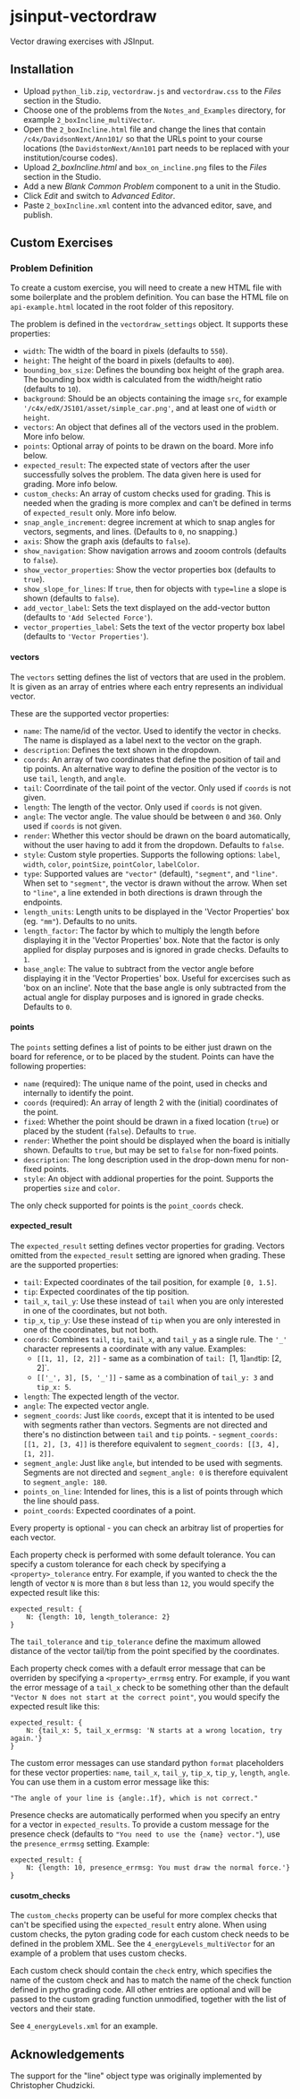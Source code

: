 # jsinput-vectordraw

Vector drawing exercises with JSInput.

## Installation

* Upload `python_lib.zip`, `vectordraw.js` and `vectordraw.css` to the
  *Files* section in the Studio.
* Choose one of the problems from the `Notes_and_Examples` directory,
  for example `2_boxIncline_multiVector`.
* Open the `2_boxIncline.html` file and change the lines that contain
  `/c4x/DavidsonNext/Ann101/` so that the URLs point to your course
  locations (the `DavidstonNext/Ann101` part needs to be replaced with
  your institution/course codes).
* Upload *2_boxIncline.html* and `box_on_incline.png` files to the
  *Files* section in the Studio.
* Add a new *Blank Common Problem* component to a unit in the Studio.
* Click *Edit* and switch to *Advanced Editor*.
* Paste `2_boxIncline.xml` content into the advanced editor, save, and
  publish.

## Custom Exercises

### Problem Definition

To create a custom exercise, you will need to create a new HTML file
with some boilerplate and the problem definition. You can base the
HTML file on `api-example.html` located in the root folder of this
repository.

The problem is defined in the `vectordraw_settings` object. It
supports these properties:

* `width`: The width of the board in pixels (defaults to `550`).
* `height`: The height of the board in pixels (defaults to `400`).
* `bounding_box_size`: Defines the bounding box height of the graph
  area. The bounding box width is calculated from the width/height
  ratio (defaults to `10`).
* `background`: Should be an objects containing the image `src`, for
  example `'/c4x/edX/JS101/asset/simple_car.png'`, and at least one of
  `width` or `height`.
* `vectors`: An object that defines all of the vectors used in the
  problem. More info below.
* `points`: Optional array of points to be drawn on the board. More
  info below.
* `expected_result`: The expected state of vectors after the user
  successfully solves the problem. The data given here is used for
  grading. More info below.
* `custom_checks`: An array of custom checks used for grading. This is
  needed when the grading is more complex and can't be defined in
  terms of `expected_result` only. More info below.
* `snap_angle_increment`: degree increment at which to snap angles for vectors, segments, and lines. (Defaults to `0`, no snapping.)
* `axis`: Show the graph axis (defaults to `false`).
* `show_navigation`: Show navigation arrows and zooom controls
  (defaults to `false`).
* `show_vector_properties`: Show the vector properties box (defaults
  to `true`).
* `show_slope_for_lines`: If `true`, then for objects with `type=line`
  a slope is shown (defaults to `false`).
* `add_vector_label`: Sets the text displayed on the add-vector button
  (defaults to `'Add Selected Force'`).
* `vector_properties_label`: Sets the text of the vector property box
  label (defaults to `'Vector Properties'`).

#### vectors

The `vectors` setting defines the list of vectors that are used in the
problem. It is given as an array of entries where each entry
represents an individual vector.

These are the supported vector properties:

* `name`: The name/id of the vector. Used to identify the vector in
  checks. The name is displayed as a label next to the vector on the
  graph.
* `description`: Defines the text shown in the dropdown.
* `coords`: An array of two coordinates that define the position of
  tail and tip points. An alternative way to define the position of
  the vector is to use `tail`, `length`, and `angle`.
* `tail`: Coorrdinate of the tail point of the vector. Only used if
  `coords` is not given.
* `length`: The length of the vector. Only used if `coords` is not
  given.
* `angle`: The vector angle. The value should be between `0` and
  `360`. Only used if `coords` is not given.
* `render`: Whether this vector should be drawn on the board
  automatically, without the user having to add it from the dropdown.
  Defaults to `false`.
* `style`: Custom style properties. Supports the following options:
  `label`, `width`, `color`, `pointSize`, `pointColor`, `labelColor`.
* `type`: Supported values are `"vector"` (default), `"segment"`, and
  `"line"`. When set to `"segment"`, the vector is drawn without the
  arrow. When set to `"line"`, a line extended in both directions is
  drawn through the endpoints.
* `length_units`: Length units to be displayed in the 'Vector
  Properties' box (eg. `"mm"`). Defaults to no units.
* `length_factor`: The factor by which to multiply the length before
  displaying it in the 'Vector Properties' box. Note that the factor
  is only applied for display purposes and is ignored in grade
  checks. Defaults to `1`.
* `base_angle`: The value to subtract from the vector angle before
  displaying it in the 'Vector Properties' box. Useful for excercises
  such as 'box on an incline'. Note that the base angle is only
  subtracted from the actual angle for display purposes and is ignored
  in grade checks. Defaults to `0`.

#### points

The `points` setting defines a list of points to be either just drawn
on the board for reference, or to be placed by the student.  Points can
have the following properties:

* `name` (required): The unique name of the point, used in checks and
  internally to identify the point.
* `coords` (required): An array of length 2 with the (initial)
  coordinates of the point.
* `fixed`: Whether the point should be drawn in a fixed location
  (`true`) or placed by the student (`false`).  Defaults to `true`.
* `render`: Whether the point should be displayed when the board is
  initially shown.  Defaults to `true`, but may be set to `false` for
  non-fixed points.
* `description`: The long description used in the drop-down menu for
  non-fixed points.
* `style`: An object with addional properties for the point.  Supports
  the properties `size` and `color`.

The only check supported for points is the `point_coords` check.

#### expected_result

The `expected_result` setting defines vector properties for
grading. Vectors omitted from the `expected_result` setting are
ignored when grading. These are the supported properties:

* `tail`: Expected coordinates of the tail position, for example
  `[0, 1.5]`.
* `tip`: Expected coordinates of the tip position.
* `tail_x`, `tail_y`: Use these instead of `tail` when you are only
  interested in one of the coordinates, but not both.
* `tip_x`, `tip_y`: Use these instead of `tip` when you are only
  interested in one of the coordinates, but not both.
* `coords`: Combines `tail`, `tip`, `tail_x`, and `tail_y` as a single
  rule. The `'_'` character represents a coordinate with any value.
  Examples:
  * `[[1, 1], [2, 2]]` - same as a combination of `tail: `[1, 1]` and
    `tip: [2, 2]`.
  * `[['_', 3], [5, '_']]` - same as a combination of `tail_y: 3` and
    `tip_x: 5`.
* `length`: The expected length of the vector.
* `angle`: The expected vector angle.
* `segment_coords`: Just like `coords`, except that it is intented to
  be used with segments rather than vectors. Segments are not directed
  and there's no distinction between `tail` and `tip` points.  -
  `segment_coords: [[1, 2], [3, 4]]` is therefore equivalent to
  `segment_coords: [[3, 4], [1, 2]]`.
* `segment_angle`: Just like `angle`, but intended to be used with
  segments. Segments are not directed and `segment_angle: 0` is
  therefore equivalent to `segment_angle: 180`.
* `points_on_line`: Intended for lines, this is a list of points
  through which the line should pass.
* `point_coords`: Expected coordinates of a point.

Every property is optional - you can check an arbitray list of
properties for each vector.

Each property check is performed with some default tolerance. You
can specify a custom tolerance for each check by specifying a
`<property>_tolerance` entry. For example, if you wanted to check the
the length of vector `N` is more than `8` but less than `12`, you
would specify the expected result like this:

    expected_result: {
        N: {length: 10, length_tolerance: 2}
    }

The `tail_tolerance` and `tip_tolerance` define the maximum allowed
distance of the vector tail/tip from the point specified by the
coordinates.

Each property check comes with a default error message that can be
overriden by specifying a `<property>_errmsg` entry. For example, if
you want the error message of a `tail_x` check to be something other
than the default `"Vector N does not start at the correct point"`, you
would specify the expected result like this:

    expected_result: {
        N: {tail_x: 5, tail_x_errmsg: 'N starts at a wrong location, try again.'}
    }

The custom error messages can use standard python `format`
placeholders for these vector properties: `name`, `tail_x`, `tail_y`,
`tip_x`, `tip_y`, `length`, `angle`. You can use them in a custom
error message like this:

    "The angle of your line is {angle:.1f}, which is not correct."

Presence checks are automatically performed when you specify an entry
for a vector in `expected_results`. To provide a custom message for
the presence check (defaults to `"You need to use the {name}
vector."`), use the `presence_errmsg` setting. Example:

    expected_result: {
        N: {length: 10, presence_errmsg: You must draw the normal force.'}
    }


#### cusotm_checks

The `custom_checks` property can be useful for more complex checks
that can't be specified using the `expected_result` entry alone.
When using custom checks, the pyton grading code for each custom check
needs to be defined in the problem XML. See the
`4_energyLevels_multiVector` for an example of a problem that uses
custom checks.

Each custom check should contain the `check` entry, which specifies
the name of the custom check and has to match the name of the check
function defined in pytho grading code.
All other entries are optional and will be passed to the custom
grading function unmodified, together with the list of vectors and
their state.

See `4_energyLevels.xml` for an example.

## Acknowledgements

The support for the "line" object type was originally implemented by
Christopher Chudzicki.
